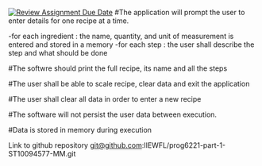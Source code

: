 [![Review Assignment Due Date](https://classroom.github.com/assets/deadline-readme-button-24ddc0f5d75046c5622901739e7c5dd533143b0c8e959d652212380cedb1ea36.svg)](https://classroom.github.com/a/Oa99dRjC)
 #The application will prompt the user to enter details for one recipe at a time.
 
-for each ingredient : the name, quantity, and unit of measurement is entered and stored in a memory
-for each step : the user shall describe the step and what should be done

 #The softwre should print the full recipe, its name and all the steps
 
 #The user shall be able to scale recipe, clear data and exit the application
 
 #The user shall clear all data in order to enter a new recipe
 
 #The software will not persist the user data between execution.
 
 #Data is stored in memory during execution
 
Link to github repository git@github.com:IIEWFL/prog6221-part-1-ST10094577-MM.git
